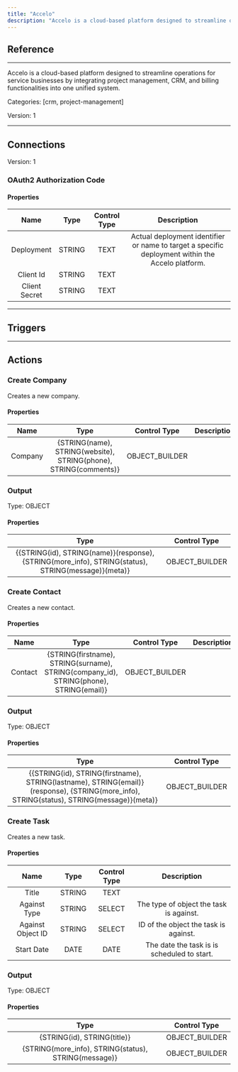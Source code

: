 ```yaml
---
title: "Accelo"
description: "Accelo is a cloud-based platform designed to streamline operations for service businesses by integrating project management, CRM, and billing functionalities into one unified system."
---
```

## Reference
<hr />

Accelo is a cloud-based platform designed to streamline operations for service businesses by integrating project management, CRM, and billing functionalities into one unified system.


Categories: [crm, project-management]


Version: 1

<hr />



## Connections

Version: 1


### OAuth2 Authorization Code

#### Properties

|      Name      |     Type     |     Control Type     |     Description     |
|:--------------:|:------------:|:--------------------:|:-------------------:|
| Deployment | STRING | TEXT  |  Actual deployment identifier or name to target a specific deployment within the Accelo platform.  |
| Client Id | STRING | TEXT  |  |
| Client Secret | STRING | TEXT  |  |





<hr />



## Triggers



<hr />



## Actions


### Create Company
Creates a new company.

#### Properties

|      Name      |     Type     |     Control Type     |     Description     |
|:--------------:|:------------:|:--------------------:|:-------------------:|
| Company | {STRING\(name), STRING\(website), STRING\(phone), STRING\(comments)} | OBJECT_BUILDER  |  |


### Output



Type: OBJECT


#### Properties

|     Type     |     Control Type     |
|:------------:|:--------------------:|
| {{STRING\(id), STRING\(name)}\(response), {STRING\(more_info), STRING\(status), STRING\(message)}\(meta)} | OBJECT_BUILDER  |






### Create Contact
Creates a new contact.

#### Properties

|      Name      |     Type     |     Control Type     |     Description     |
|:--------------:|:------------:|:--------------------:|:-------------------:|
| Contact | {STRING\(firstname), STRING\(surname), STRING\(company_id), STRING\(phone), STRING\(email)} | OBJECT_BUILDER  |  |


### Output



Type: OBJECT


#### Properties

|     Type     |     Control Type     |
|:------------:|:--------------------:|
| {{STRING\(id), STRING\(firstname), STRING\(lastname), STRING\(email)}\(response), {STRING\(more_info), STRING\(status), STRING\(message)}\(meta)} | OBJECT_BUILDER  |






### Create Task
Creates a new task.

#### Properties

|      Name      |     Type     |     Control Type     |     Description     |
|:--------------:|:------------:|:--------------------:|:-------------------:|
| Title | STRING | TEXT  |  |
| Against Type | STRING | SELECT  |  The type of object the task is against.  |
| Against Object ID | STRING | SELECT  |  ID of the object the task is against.  |
| Start Date | DATE | DATE  |  The date the task is is scheduled to start.  |


### Output



Type: OBJECT


#### Properties

|     Type     |     Control Type     |
|:------------:|:--------------------:|
| {STRING\(id), STRING\(title)} | OBJECT_BUILDER  |
| {STRING\(more_info), STRING\(status), STRING\(message)} | OBJECT_BUILDER  |






